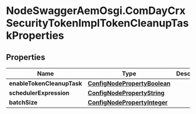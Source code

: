# NodeSwaggerAemOsgi.ComDayCrxSecurityTokenImplTokenCleanupTaskProperties

## Properties
Name | Type | Description | Notes
------------ | ------------- | ------------- | -------------
**enableTokenCleanupTask** | [**ConfigNodePropertyBoolean**](ConfigNodePropertyBoolean.md) |  | [optional] 
**schedulerExpression** | [**ConfigNodePropertyString**](ConfigNodePropertyString.md) |  | [optional] 
**batchSize** | [**ConfigNodePropertyInteger**](ConfigNodePropertyInteger.md) |  | [optional] 


